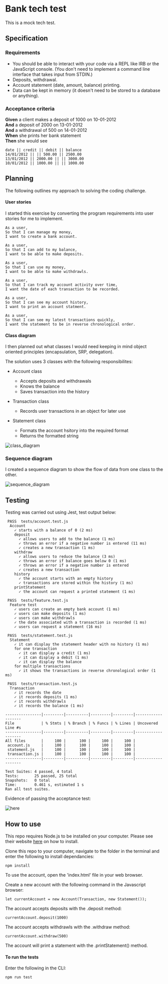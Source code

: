 # Bank tech test

This is a mock tech test.

## Specification

### Requirements

* You should be able to interact with your code via a REPL like IRB or the JavaScript console.  (You don't need to implement a command line interface that takes input from STDIN.)
* Deposits, withdrawal.
* Account statement (date, amount, balance) printing.
* Data can be kept in memory (it doesn't need to be stored to a database or anything).

### Acceptance criteria

**Given** a client makes a deposit of 1000 on 10-01-2012  
**And** a deposit of 2000 on 13-01-2012  
**And** a withdrawal of 500 on 14-01-2012  
**When** she prints her bank statement  
**Then** she would see

```
date || credit || debit || balance
14/01/2012 || || 500.00 || 2500.00
13/01/2012 || 2000.00 || || 3000.00
10/01/2012 || 1000.00 || || 1000.00
```
## Planning

The following outlines my approach to solving the coding challenge.

#### User stories

I started this exercise by converting the program requirements into user stories for me to implement.

```
As a user,
So that I can manage my money,
I want to create a bank account.

As a user,
So that I can add to my balance,
I want to be able to make deposits. 

As a user,
So that I can use my money,
I want to be able to make withdrawls.

As a user,
So that I can track my account activity over time,
I want the date of each transaction to be recorded.

As a user,
So that I can see my account history,
I want to print an account statment. 

As a user,
So that I can see my latest transactions quickly,
I want the statement to be in reverse chronological order.

```

#### Class diagram

I then planned out what classes I would need keeping in mind object oriented principles (encapsulation, SRP, delegation).

The solution uses 3 classes with the following responsibilites:
- Account class
  - Accepts deposits and withdrawals
  - Knows the balance
  - Saves transaction into the history

- Transaction class
  - Records user transactions in an object for later use

- Statement class
  - Formats the account hsitory into the required format
  - Returns the formatted string

![class_diagram](./img/classDiagram.png)

### Sequence diagram

I created a sequence diagram to show the flow of data from one class to the other.

![sequence_diagram](./img/sequenceDiagram.png)

## Testing

Testing was carried out using Jest, test output below:
```
 PASS  tests/account.test.js
  Account
    ✓ starts with a balance of 0 (2 ms)
    deposit
      ✓ allows users to add to the balance (1 ms)
      ✓ throws an error if a negative number is entered (11 ms)
      ✓ creates a new transaction (1 ms)
    withdraw
      ✓ allows users to reduce the balance (3 ms)
      ✓ throws an error if balance goes below 0 (1 ms)
      ✓ throws an error if a negative number is entered
      ✓ creates a new transaction
    history
      ✓ the account starts with an empty history
      ✓ transactions are stored within the history (1 ms)
    printStatement
      ✓ the account can request a printed statement (1 ms)

 PASS  tests/feature.test.js
  Feature test
    ✓ users can create an empty bank account (1 ms)
    ✓ users can make deposits (1 ms)
    ✓ users can make withdrawls
    ✓ the date associated with a transaction is recorded (1 ms)
    ✓ users can request a statement (16 ms)

 PASS  tests/statement.test.js
  Statement
    ✓ it can display the statement header with no history (1 ms)
    for one transaction
      ✓ it can display a credit (1 ms)
      ✓ it can display a debit (1 ms)
      ✓ it can display the balance
    for multiple transactions
      ✓ it shows the transactions in reverse chronological order (1 ms)

 PASS  tests/transaction.test.js
  Transaction
    ✓ it records the date
    ✓ it records deposits (1 ms)
    ✓ it records withdrawls
    ✓ it records the balance (1 ms)

----------------|---------|----------|---------|---------|-------------------
File            | % Stmts | % Branch | % Funcs | % Lines | Uncovered Line #s 
----------------|---------|----------|---------|---------|-------------------
All files       |     100 |      100 |     100 |     100 |                   
 account.js     |     100 |      100 |     100 |     100 |                   
 statement.js   |     100 |      100 |     100 |     100 |                   
 transaction.js |     100 |      100 |     100 |     100 |                   
----------------|---------|----------|---------|---------|-------------------

Test Suites: 4 passed, 4 total
Tests:       25 passed, 25 total
Snapshots:   0 total
Time:        0.461 s, estimated 1 s
Ran all test suites.
```
Evidence of passing the acceptance test:

![here](./img/feature_test_pass.png)

## How to use

This repo requires Node.js to be installed on your computer. Please see their website [here](https://nodejs.org/en/) on how to install.

Clone this repo to your computer, navigate to the folder in the terminal and enter the following to install dependancies:

```
npm install
```

To use the account, open the 'index.html' file in your web browser.

Create a new account with the following command in the Javascript browser:

```
let currentAccount = new Account(Transaction, new Statement());
```

The account accepts deposits with the .deposit method:

```
currentAccount.deposit(1000)
```

The account accepts withdrawls with the .withdraw method:

```
currentAccount.withdraw(500)
```

The account will print a statement with the .printStatement() method.

#### To run the tests

Enter the following in the CLI:

```
npm run test
```

